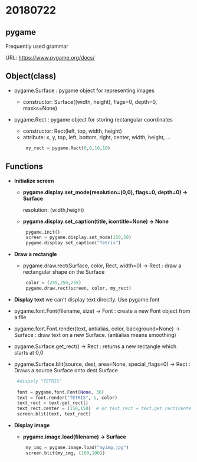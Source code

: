



# 20180722

## pygame

Frequently used grammar

 URL: https://www.pygame.org/docs/

## Object(class)

* pygame.Surface
  : pygame object for representing images
  - constructor: Surface((width, height), flags=0, depth=0, masks=None)
  
* pygame.Rect
	 : pygame object for storing rectangular coordinates
	- constructor: Rect(left, top, width, height)
  - attribute: x, y, top, left, bottom, right, center, width, height, ...
	```python								
	 my_rect = pygame.Rect(0,0,10,10)
	 ```									
 


									      
 ## Functions
 * **Initialize screen**
  
   - **pygame.display.set_mode(resolution=(0,0), flags=0, depth=0) -> Surface**
   
     resolution: (width,height)
     
   - **pygame.display.set_caption(title, icontitle=None) -> None**
	   ```python
	    pygame.init()
	    screen = pygame.display.set_mode(150,50)
		pygame.display.set_caption("Tetris")
		```

*  **Draw a rectangle**
  
	  - pygame.draw.rect(Surface, color, Rect, width=0) -> Rect
	       : draw a rectangular shape on the Surface
		  ```python
		   color = (255,255,255)
		   pygame.draw.rect(screen, color, my_rect)
		``` 



		

 * **Display text**
  we can't display text directly. Use pygame.font
  
  - pygame.font.Font(filename, size) -> Font
    : create a new Font object from a file
    
  - pygame.font.Font.render(text, antialias, color, background=None) -> Surface
    : draw text on a new Surface. (antialias means smoothing)
    
  - pygame.Surface.get_rect() -> Rect
	  : returns a new rectangle which starts at 0,0   
  
  - pygame.Surface.blit(source, dest, area=None, special_flags=0) -> Rect
    : Draws a source Surface onto dest Surface  
 
	```python
	 #dispaly "TETRIS"
	  
	 font = pygame.font.Font(None, 36)
	 text = font.render("TETRIS", 1, color)
	 text_rect = text.get_rect()
	 text_rect.center = (150,150)  # or text_rect = text.get_rect(center=(150,150))
	 screen.blit(text, text_rect)
	```   

* **Display image** 


  - **pygame.image.load(filename) -> Surface**  
 
	  ```python
	   my_img = pygame.image.load("myimg.jpg")
	   screen.blit(my_img, (100,100))
	  ```
